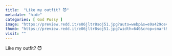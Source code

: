 ```yaml
---
title:  "Like my outfit? 😈"
metadate: "hide"
categories: [ God Pussy ]
image: "https://preview.redd.it/e06jltr8soj51.jpg?auto=webp&s=e9a429ce42305c7183e41c97c0860f5e4e84e80d"
thumb: "https://preview.redd.it/e06jltr8soj51.jpg?width=640&crop=smart&auto=webp&s=c28c89784cc5cd129cd601a2897d3d0d93bfa374"
visit: ""
---
```

Like my outfit? 😈
